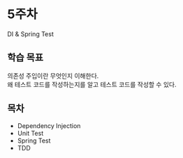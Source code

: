 # 5주차
DI & Spring Test

## 학습 목표
의존성 주입이란 무엇인지 이해한다.<br/>
왜 테스트 코드를 작성하는지를 알고 테스트 코드를 작성할 수 있다.

## 목차

- Dependency Injection
- Unit Test
- Spring Test
- TDD